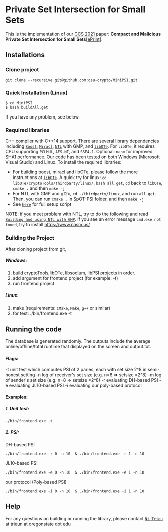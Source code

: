 #  Private Set Intersection for Small Sets
This is the implementation of our [CCS 2021](http://dl.acm.org/citation.cfm?id=2978381)  paper: **Compact and Malicious Private Set Intersection for Small Sets**[[ePrint](https://eprint.iacr.org/2021)]. 


## Installations
### Clone project
```
git clone --recursive git@github.com:osu-crypto/MiniPSI.git
```

### Quick Installation (Linux)
    $ cd MiniPSI
    $ bash buildAll.get

If you have any problem, see below.

### Required libraries
 C++ compiler with C++14 support. There are several library dependencies including [`Boost`](https://sourceforge.net/projects/boost/), [`Miracl`](https://github.com/miracl/MIRACL), [`NTL`](http://www.shoup.net/ntl/) with GMP, and [`libOTe`](https://github.com/osu-crypto/libOTe). For `libOTe`, it requires CPU supporting `PCLMUL`, `AES-NI`, and `SSE4.1`. Optional: `nasm` for improved SHA1 performance.   Our code has been tested on both Windows (Microsoft Visual Studio) and Linux. To install the required libraries: 
  * For building boost, miracl and libOTe, please follow the more instructions at [`libOTe`](https://github.com/osu-crypto/libOTe). A quick try for linux: `cd libOTe/cryptoTools/thirdparty/linux/`, `bash all.get`, `cd` back to `libOTe`, `cmake .` and then `make -j`
  * For NTL with GMP and gf2x, `cd ./thirdparty/linux`, and run `all.get`. Then, you can run `cmake .` in  SpOT-PSI folder, and then `make -j`  
  * See [`here`](https://github.com/osu-crypto/SpOT-PSI/blob/master/script/setup_and_compile) for full setup script 

NOTE: if you meet problem with NTL, try to do the following and read [`Building and using NTL with GMP`](https://www.shoup.net/ntl/doc/tour-gmp.html). If you see an error message `cmd.exe not found`, try to install https://www.nasm.us/

### Building the Project
After cloning project from git, 
##### Windows:
1. build cryptoTools,libOTe, libsodium, libPSI projects in order.
2. add argument for frontend project (for example: -t)
3. run frontend project
 
##### Linux:
1. make (requirements: `CMake`, `Make`, `g++` or similar)
2. for test:
	./bin/frontend.exe -t


## Running the code
The database is generated randomly. The outputs include the average online/offline/total runtime that displayed on the screen and output.txt. 
#### Flags:
   -t		unit test which computes PSI of 2 paries, each with set size 2^8 in semi-honest setting
	-n		log of receiver's set size (e.g. n=8 => setsize =2^8)
   -m		log of sender's set size (e.g. n=8 => setsize =2^8)
	-r	   evaluating DH-based PSI
   -e	   evaluating JL10-based PSI
	-i    evaluating our poly-based protocol
   
#### Examples: 
##### 1. Unit test:
	./bin/frontend.exe -t
	
##### 2. PSI:
DH-based PSI

	./bin/frontend.exe -r 0 -n 10  & ./bin/frontend.exe -r 1 -n 10

	
JL10-based PSI

	./bin/frontend.exe -e 0 -n 10  & ./bin/frontend.exe -e 1 -n 10
 
our protocol (Poly-based PSI)

	./bin/frontend.exe -i 0 -n 10  & ./bin/frontend.exe -i 1 -n 10
 
		
## Help
For any questions on building or running the library, please contact [`Ni Trieu`](http://people.oregonstate.edu/~trieun/) at trieun at oregonstate dot edu

